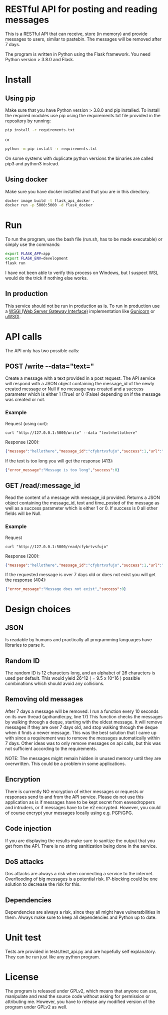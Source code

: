 # RESTful API for posting and reading messages
This is a RESTful API that can receive, store (in memory) and provide messages to users, similar to pastebin. The messages will be removed after 7 days.

The program is written in Python using the Flask framework. You need Python version > 3.8.0 and Flask.

# Install

## Using pip
Make sure that you have Python version > 3.8.0 and pip installed.
To install the required modules use pip using the requirements.txt file provided in the repository by running:

```bash
pip install -r requirements.txt
```
or
```bash
python -m pip install -r requirements.txt
```
On some systems with duplicate python versions the binaries are called pip3 and python3 instead.

## Using docker
Make sure you have docker installed and that you are in this directory.
```bash
docker image build -t flask_api_docker .
docker run -p 5000:5000 -d flask_docker
```
# Run
To run the program, use the bash file (run.sh, has to be made executable) or simply use the commands:

```bash
export FLASK_APP=app
export FLASK_ENV=development
flask run
```
I have not been able to verify this process on Windows, but I suspect WSL would do the trick if nothing else works.

## In production
This service should not be run in production as is. To run in production use a [WSGI (Web Server Gateway Interface)](https://flask.palletsprojects.com/en/1.0.x/deploying/wsgi-standalone/) implementation like [Gunicorn](https://gunicorn.org/) or [uWSGI](https://uwsgi-docs.readthedocs.io/en/latest/). 

# API calls
The API only has two possible calls:

## POST /write --data="text=<TEXT>"
Create a message with a text provided in a post request.
The API service will respond with a JSON object containing the message_id of the newly created message or Null if no message was created and a success parameter which is either 1 (True) or 0 (False) depending on if the message was created or not.

### Example

Request (using curl):
```
curl "http://127.0.0.1:5000/write" --data "text=hellothere"
```
Response (200):
```json
{"message":"hellothere","message_id":"cfybrtvsfujo","success":1,"url":"127.0.0.1:5000/read/cfybrtvsfujo"}

```
If the text is too long you will get the response (413):
```json
{"error_message":"Message is too long","success":0}
```

## GET /read/:message_id
Read the content of a message with message_id provided. Returns a JSON object containing the message_id, text and time_posted of the message as well as a success parameter which is either 1 or 0. If success is 0 all other fields will be Null.

### Example
Request 
```
curl "http://127.0.0.1:5000/read/cfybrtvsfujo"
```
Response (200):
```json
{"message":"hellothere","message_id":"cfybrtvsfujo","success":1,"url":"127.0.0.1:5000/read/cfybrtvsfujo"}
```
If the requested message is over 7 days old or does not exist you will get the response (404):
```json
{"error_message":"Message does not exist","success":0}
```

# Design choices

## JSON
Is readable by humans and practically all programming languages have libraries to parse it. 

## Random ID
The random ID is 12 characters long, and an alphabet of 26 characters is used per default. This would yield 26^12 ( = 9.5 x 10^16 ) possible combinations which should avoid any collisions.

## Removing old messages
After 7 days a message will be removed.
I run a function every 10 seconds on its own thread (apihandler.py, line 17) This function checks the messages by walking through a deque, starting with the oldest message. It will remove messages if they are over 7 days old, and stop walking through the deque when it finds a newer message. This was the best solution that I came up with since a requirement was to remove the messages automatically within 7 days. Other ideas was to only remove messages on api calls, but this was not sufficient according to the requirements.

NOTE: The messages might remain hidden in unused memory until they are overwritten. This could be a problem in some applications. 

## Encryption
There is currently NO encryption of either messages or requests or responses send to and from the API service. Please do not use this application as is if messages have to be kept secret from eavesdroppers and intruders, or if messages have to be e2 encrypted.
However, you could of course encrypt your messages locally using e.g. PGP/GPG. 

## Code injection
If you are displaying the results make sure to sanitize the output that you get from the API. There is no string sanitization being done in the service.

## DoS attacks
Dos attacks are always a risk when connecting a service to the internet. Overflooding of big messages is a potential risk. IP-blocking could be one solution to decrease the risk for this.

## Dependencies
Dependencies are always a risk, since they all might have vulneratbilities in them. Always make sure to keep all dependencies and Python up to date.

# Unit test
Tests are provided in tests/test_api.py and are hopefully self explanatory. They can be run just like any python program.

# License
The program is released under GPLv2, which means that anyone can use, manipulate and read the source code without asking for permission or attributing me. However, you have to release any modified version of the program under GPLv2 as well.